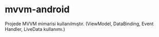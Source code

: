 # mvvm-android
Projede MVVM mimarisi kullanılmıştır. (ViewModel, DataBinding, Event Handler, LiveData kullanımı.)
